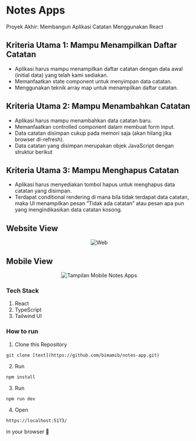 # Notes Apps

Proyek Akhir: Membangun Aplikasi Catatan Menggunakan React

## Kriteria Utama 1: Mampu Menampilkan Daftar Catatan

- Aplikasi harus mampu menampilkan daftar catatan dengan data awal (initial data) yang telah kami sediakan.
- Memanfaatkan state component untuk menyimpan data catatan.
- Menggunakan teknik array map untuk menampilkan daftar catatan.

## Kriteria Utama 2: Mampu Menambahkan Catatan

- Aplikasi harus mampu menambahkan data catatan baru.
- Memanfaatkan controlled component dalam membuat form input.
- Data catatan disimpan cukup pada memori saja (akan hilang jika browser di-refresh).
- Data catatan yang disimpan merupakan objek JavaScript dengan struktur berikut

## Kriteria Utama 3: Mampu Menghapus Catatan

- Aplikasi harus menyediakan tombol hapus untuk menghapus data catatan yang disimpan.
- Terdapat conditional rendering di mana bila tidak terdapat data catatan, maka UI menampilkan pesan “Tidak ada catatan” atau pesan apa pun yang mengindikasikan data catatan kosong.

## Website View

<p align="center">
    <img src="https://i.ibb.co.com/WGfZjRd/Web.png" alt="Web">
</p>

## Mobile View

<p align="center">
    <img src="https://i.ibb.co.com/MS0t88V/Tampilan-Mobile-Notes-Apps.png" alt="Tampilan Mobile Notes Apps">
</p>

### Tech Stack

1. React
2. TypeScript
3. Tailwind UI

### How to run

1. Clone this Repository

```
git clone [text](https://github.com/bimamib/notes-app.git)
```

2. Run

```
npm install
```

3. Run

```
npm run dev
```

4. Open

```
https://localhost:5173/
```

in your browser 🚀
